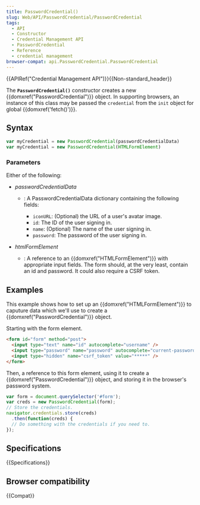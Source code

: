 ```yaml
---
title: PasswordCredential()
slug: Web/API/PasswordCredential/PasswordCredential
tags:
  - API
  - Constructor
  - Credential Management API
  - PasswordCredential
  - Reference
  - credential management
browser-compat: api.PasswordCredential.PasswordCredential
---
```

{{APIRef("Credential Management API")}}{{Non-standard_header}}

The **`PasswordCredential()`**
constructor creates a new {{domxref("PasswordCredential")}} object. In
supporting browsers, an instance of this class may be passed the `credential`
from the `init` object for global {{domxref('fetch()')}}.

## Syntax

```js
var myCredential = new PasswordCredential(passwordCredentialData)
var myCredential = new PasswordCredential(HTMLFormElement)
```

### Parameters

Either of the following:

- _passwordCredentialData_

  - : A PasswordCredentialData dictionary containing the following fields:

    - `iconURL`: (Optional) the URL of a user's avatar image.
    - `id`: The ID of the user signing in.
    - `name`: (Optional) The name of the user signing in.
    - `password`: The password of the user signing in.

- _htmlFormElement_
  - : A reference to an {{domxref("HTMLFormElement")}} with appropriate input fields. The
    form should, at the very least, contain an id and password. It could also require a
    CSRF token.

## Examples

This example shows how to set up an {{domxref("HTMLFormElement")}} to caputure data
which we'll use to create a {{domxref("PasswordCredential")}} object.

Starting with the form element.

```html
<form id="form" method="post">
  <input type="text" name="id" autocomplete="username" />
  <input type="password" name="password" autocomplete="current-password" />
  <input type="hidden" name="csrf_token" value="*****" />
</form>
```

Then, a reference to this form element, using it to create
a {{domxref("PasswordCredential")}} object, and storing it in the browser's password
system.

```js
var form = document.querySelector('#form');
var creds = new PasswordCredential(form);
// Store the credentials.
navigator.credentials.store(creds)
  .then(function(creds) {
  // Do something with the credentials if you need to.
});
```

## Specifications

{{Specifications}}

## Browser compatibility

{{Compat}}
